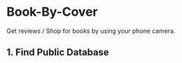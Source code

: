 # Book-By-Cover
Get reviews / Shop for books by using your phone camera.


## 1. Find Public Database
